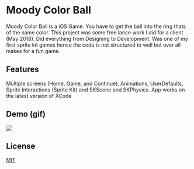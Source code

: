 #  Moody Color Ball

Moody Color Ball is a iOS Game. You have to get the ball into the ring thats of the same color. This project was some free lance work I did for a client (May 2018). Did everything from Designing to Development. Was one of my first sprite kit games hence the code is not structured to well but over all makes for a fun game.

## Features
Multiple screens (Home, Game, and Continue), Animations, UserDefaults, Sprite Interactions (Sprite Kit) and SKScene and SKPhysics. App  works on the latest version of XCode

## Demo (gif)

![](Moody.gif)


## License
[MIT](https://choosealicense.com/licenses/mit/)
